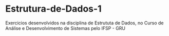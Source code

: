 # Estrutura-de-Dados-1
Exercicios desenvolvidos na disciplina de Estrututa de Dados, no Curso de Análise e Desenvolvimento de Sistemas pelo IFSP - GRU
